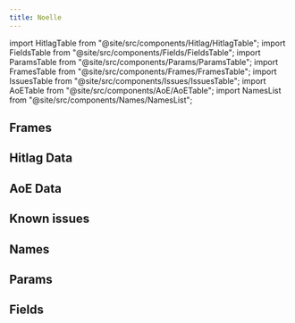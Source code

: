 ```yaml
---
title: Noelle
---
```


import HitlagTable from "@site/src/components/Hitlag/HitlagTable";
import FieldsTable from "@site/src/components/Fields/FieldsTable";
import ParamsTable from "@site/src/components/Params/ParamsTable";
import FramesTable from "@site/src/components/Frames/FramesTable";
import IssuesTable from "@site/src/components/Issues/IssuesTable";
import AoETable from "@site/src/components/AoE/AoETable";
import NamesList from "@site/src/components/Names/NamesList";

## Frames

<FramesTable character="noelle" />

## Hitlag Data

<HitlagTable character="noelle" />

## AoE Data

<AoETable character="noelle" />

## Known issues

<IssuesTable character="noelle" />

## Names

<NamesList character="noelle" />

## Params

<ParamsTable character="noelle" />

## Fields

<FieldsTable character="noelle" />
